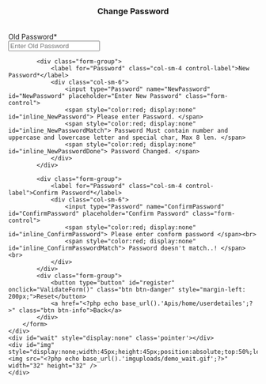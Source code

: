 <?php
include "script.php";
?>
<!DOCTYPE html>
<html>
    <head>
        <title>ApiCrud</title>
        <link rel = "stylesheet" type = "text/css" href = "<?php echo base_url(); ?>css/style.css"> 
    </head>
    <br>
    <br>
    <div class="container">
        <form method="post" id="formRegister" class="form-horizontal" enctype="multipart/form-data" role="form">
            <h3><span class="label label-default" style="margin-left: 180px;">Change Password</span></h3><br>
            <div class="form-group">
                <label for="Password" class="col-sm-4 control-label">Old Password*</label>
                <div class="col-sm-6">
                    <input type="Password" name="OldPassword" id="OldPassword" placeholder="Enter Old Password" class="form-control">
                    <span style="color:red; display:none" id="inline_OldPassword">Enter Old Password.</span>
                    <span style="color:red; display:none" id="inline_OldPasswordFormat"> Password Does not match with your old password. </span>
                    <span style="color:red; display:none" id="inline_OldPasswordMatch"> matched. </span>
                </div>
            </div>

            <div class="form-group">
                <label for="Password" class="col-sm-4 control-label">New Password*</label>
                <div class="col-sm-6">
                    <input type="Password" name="NewPassword" id="NewPassword" placeholder="Enter New Password" class="form-control">
                    <span style="color:red; display:none" id="inline_NewPassword"> Please enter Password. </span>
                    <span style="color:red; display:none" id="inline_NewPasswordMatch"> Password Must contain number and uppercase and lowercase letter and special char, Max 8 len. </span>
                    <span style="color:red; display:none" id="inline_NewPasswordDone"> Password Changed. </span>
                </div>
            </div>

            <div class="form-group">
                <label for="Password" class="col-sm-4 control-label">Confirm Password*</label>
                <div class="col-sm-6">
                    <input type="Password" name="ConfirmPassword" id="ConfirmPassword" placeholder="Confirm Password" class="form-control">
                    <span style="color:red; display:none" id="inline_ConfirmPassword"> Please enter conform password </span><br>
                    <span style="color:red; display:none" id="inline_ConfirmPasswordMatch"> Password doesn't match..! </span><br>
                </div>
            </div>
            <div class="form-group">
                <button type="button" id="register" onclick="ValidateForm()" class="btn btn-danger" style="margin-left: 200px;">Reset</button>
                <a href="<?php echo base_url().'Apis/home/userdetailes';?>" class="btn btn-info">Back</a>
            </div>
        </form>
    </div>
    <div id="wait" style="display:none" class='pointer'></div>
    <div id="img" style="display:none;width:45px;height:45px;position:absolute;top:50%;left:50%;">
    <img src="<?php echo base_url().'imguploads/demo_wait.gif';?>" width="32" height="32" />
    </div>
</html>

<script>
$(document).on('focusout','#ConfirmPassword',function(){
if($("#ConfirmPassword").val()){
        var password = $("#NewPassword").val();
        var confirmPassword = $("#ConfirmPassword").val();
        checkPassword(password,confirmPassword);
    }
})
function checkPassword(password,confirmPassword){
    var result=false;
    if(password){
            if (password == confirmPassword){
            $("#inline_ConfirmPasswordMatch").hide();
            }
            else{
                $("#inline_ConfirmPasswordMatch").show();
                $("#ConfirmPassword").val('');
                result=true;
            }
        }
        return result;
}

$(document).on('focusout','#NewPassword',function(){
if($("#NewPassword").val()){
    var userinput = $('#NewPassword').val();
    var pattern = /^(?=.*\d)(?=.*[!@#$%^&*])(?=.*[a-z])(?=.*[A-Z]).{8,}$/;
    var check =pattern.test(userinput);
    var len = userinput.length;
        if(check && len>=8){
            $("#inline_NewPasswordMatch").hide();
        }
        else{
            $("#inline_NewPasswordMatch").show();
            $('#NewPassword').val('');
        }
    }
})


$(document).on('change','#OldPassword',function(){
    var userinput = $('#OldPassword').val();
    var pattern = /^(?=.*\d)(?=.*[!@#$%^&*])(?=.*[a-z])(?=.*[A-Z]).{8,}$/;
    var check =pattern.test(userinput);
    var len = userinput.length;
    if(check && len>=8){
        $("#inline_OldPasswordFormat").hide();
        var userinputenc = $('#OldPassword').val();
        $.ajax({url:"<?php echo base_url().'Apis/Home/OldPassword'?>",
        data: {password: userinputenc},
        type: 'POST',
        success: function(output){
                if(output>0)
                {
                    $("#inline_OldPasswordFormat").hide();
                    }
                else{
                    $("#inline_OldPasswordFormat").show();
                    $('#OldPassword').val('');
                }
            }
        });
    }
    else{
        $("#inline_OldPasswordFormat").show();
        $('#OldPassword').val('');
    }
});



$(document).on('keyup','.form-control',function(){
  if($(this).val()){
    var id=$(this).attr('id');
    $("#inline_"+id).hide();
  }
});

function ValidateForm(){
    var isError = false;
    if(!$("#OldPassword").val())
    {
        $("#inline_OldPassword").show();
        isError=true;
    }

    if(!$("#NewPassword").val())
    {
        $("#inline_NewPassword").show();
        isError=true;
    }

    if(!$("#ConfirmPassword").val())
    {
        $("#inline_ConfirmPassword").show();
        isError=true;
    }

    if($("#ConfirmPassword").val()){
    var result =checkPassword($("#NewPassword").val(),$("#ConfirmPassword").val());
        if(result==true){
            isError=true;
            }
        }
        if(!isError){
            var NewPassword = $("#NewPassword").val()
                $.ajax({url:"<?php echo base_url().'Apis/Home/NewPassword'?>",
                    data: {NewPassword: NewPassword},
                    type: 'POST',
                    success: function(output){
                        $("#wait").show();
                        $("#img").show();
                    if(output){
                    toastr.success('Password Changed successfully....!', {timeOut: 1000});
                         setTimeout(function(){
                             window.location.href =
                         "<?php echo base_url().'Apis/home/logout/';?>";
                         }, 2000);
                        }
                        else
                        {
                        $("#inline_NewPasswordDone").hide();
                        }
                    }
                });
            }
        
}

</script>
